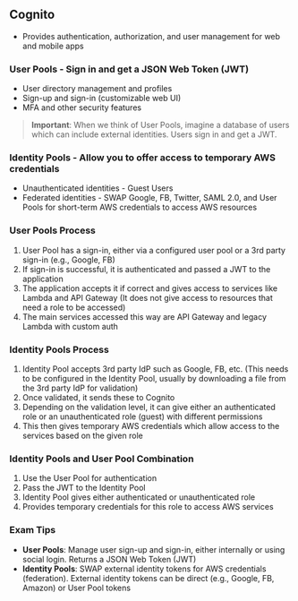 ## Cognito

- Provides authentication, authorization, and user management for web and mobile apps

### User Pools - Sign in and get a JSON Web Token (JWT)
- User directory management and profiles
- Sign-up and sign-in (customizable web UI)
- MFA and other security features

> **Important**: When we think of User Pools, imagine a database of users which can include external identities. Users sign in and get a JWT.

### Identity Pools - Allow you to offer access to temporary AWS credentials
- Unauthenticated identities - Guest Users
- Federated identities - SWAP Google, FB, Twitter, SAML 2.0, and User Pools for short-term AWS credentials to access AWS resources

### User Pools Process
1. User Pool has a sign-in, either via a configured user pool or a 3rd party sign-in (e.g., Google, FB)
2. If sign-in is successful, it is authenticated and passed a JWT to the application
3. The application accepts it if correct and gives access to services like Lambda and API Gateway
   (It does not give access to resources that need a role to be accessed)
4. The main services accessed this way are API Gateway and legacy Lambda with custom auth

### Identity Pools Process
1. Identity Pool accepts 3rd party IdP such as Google, FB, etc.
   (This needs to be configured in the Identity Pool, usually by downloading a file from the 3rd party IdP for validation)
2. Once validated, it sends these to Cognito
3. Depending on the validation level, it can give either an authenticated role or an unauthenticated role (guest) with different permissions
4. This then gives temporary AWS credentials which allow access to the services based on the given role

### Identity Pools and User Pool Combination
1. Use the User Pool for authentication
2. Pass the JWT to the Identity Pool
3. Identity Pool gives either authenticated or unauthenticated role
4. Provides temporary credentials for this role to access AWS services

### Exam Tips
- **User Pools**: Manage user sign-up and sign-in, either internally or using social login. Returns a JSON Web Token (JWT)
- **Identity Pools**: SWAP external identity tokens for AWS credentials (federation). External identity tokens can be direct (e.g., Google, FB, Amazon) or User Pool tokens
